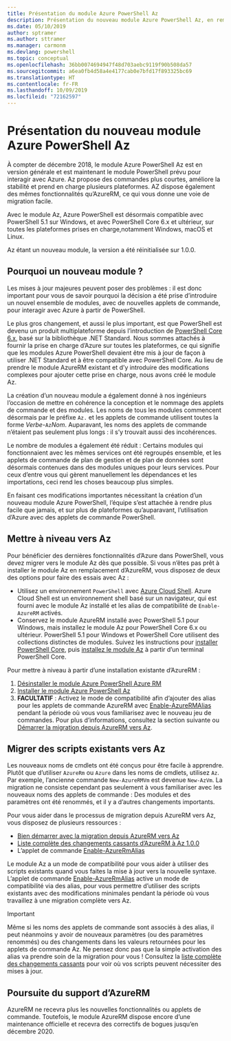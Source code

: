 ```yaml
---
title: Présentation du module Azure PowerShell Az
description: Présentation du nouveau module Azure PowerShell Az, en remplacement du module AzureRM.
ms.date: 05/10/2019
author: sptramer
ms.author: sttramer
ms.manager: carmonm
ms.devlang: powershell
ms.topic: conceptual
ms.openlocfilehash: 36bb0074694947f48d703aebc9119f90b508da57
ms.sourcegitcommit: a6ea0fb4d58a4e4177cab0e7bfd17f893325bc69
ms.translationtype: HT
ms.contentlocale: fr-FR
ms.lasthandoff: 10/09/2019
ms.locfileid: "72162597"
---
```

# <a name="introducing-the-new-azure-powershell-az-module"></a>Présentation du nouveau module Azure PowerShell Az

À compter de décembre 2018, le module Azure PowerShell Az est en version générale et est maintenant le module PowerShell prévu pour interagir avec Azure. Az propose des commandes plus courtes, améliore la stabilité et prend en charge plusieurs plateformes. AZ dispose également des mêmes fonctionnalités qu’AzureRM, ce qui vous donne une voie de migration facile.

Avec le module Az, Azure PowerShell est désormais compatible avec PowerShell 5.1 sur Windows, et avec PowerShell Core 6.x et ultérieur, sur toutes les plateformes prises en charge,notamment Windows, macOS et Linux.

Az étant un nouveau module, la version a été réinitialisée sur 1.0.0.

## <a name="why-a-new-module"></a>Pourquoi un nouveau module ?

Les mises à jour majeures peuvent poser des problèmes : il est donc important pour vous de savoir pourquoi la décision a été prise d’introduire un nouvel ensemble de modules, avec de nouvelles applets de commande, pour interagir avec Azure à partir de PowerShell.

Le plus gros changement, et aussi le plus important, est que PowerShell est devenu un produit multiplateforme depuis l’introduction de [PowerShell Core 6.x](/powershell/scripting/overview), basé sur la bibliothèque .NET Standard.
Nous sommes attachés à fournir la prise en charge d’Azure sur toutes les plateformes, ce qui signifie que les modules Azure PowerShell devaient être mis à jour de façon à utiliser .NET Standard et à être compatible avec PowerShell Core. Au lieu de prendre le module AzureRM existant et d’y introduire des modifications complexes pour ajouter cette prise en charge, nous avons créé le module Az.

La création d’un nouveau module a également donné à nos ingénieurs l’occasion de mettre en cohérence la conception et le nommage des applets de commande et des modules. Les noms de tous les modules commencent désormais par le préfixe `Az.` et les applets de commande utilisent toutes la forme _Verbe_-`Az`_Nom_. Auparavant, les noms des applets de commande n’étaient pas seulement plus longs : il s’y trouvait aussi des incohérences.

Le nombre de modules a également été réduit : Certains modules qui fonctionnaient avec les mêmes services ont été regroupés ensemble, et les applets de commande de plan de gestion et de plan de données sont désormais contenues dans des modules uniques pour leurs services. Pour ceux d’entre vous qui gèrent manuellement les dépendances et les importations, ceci rend les choses beaucoup plus simples.

En faisant ces modifications importantes nécessitant la création d’un nouveau module Azure PowerShell, l’équipe s’est attachée à rendre plus facile que jamais, et sur plus de plateformes qu’auparavant, l’utilisation d’Azure avec des applets de commande PowerShell.

## <a name="upgrade-to-az"></a>Mettre à niveau vers Az

Pour bénéficier des dernières fonctionnalités d’Azure dans PowerShell, vous devez migrer vers le module Az dès que possible. Si vous n’êtes pas prêt à installer le module Az en remplacement d’AzureRM, vous disposez de deux des options pour faire des essais avec Az :

* Utilisez un environnement `PowerShell` avec [Azure Cloud Shell](https://docs.microsoft.com/azure/cloud-shell/overview).
  Azure Cloud Shell est un environnement shell basé sur un navigateur, qui est fourni avec le module Az installé et les alias de compatibilité de `Enable-AzureRM` activés.
* Conservez le module AzureRM installé avec PowerShell 5.1 pour Windows, mais installez le module Az pour PowerShell Core 6.x ou ultérieur. PowerShell 5.1 pour Windows et PowerShell Core utilisent des collections distinctes de modules. Suivez les instructions pour [installer PowerShell Core](/powershell/scripting/install/installing-powershell-core-on-windows), puis [installez le module Az](install-az-ps.md) à partir d’un terminal PowerShell Core.

Pour mettre à niveau à partir d’une installation existante d’AzureRM :

1. [Désinstaller le module Azure PowerShell Azure RM](/powershell/azure/uninstall-az-ps#uninstall-the-azurerm-module)
2. [Installer le module Azure PowerShell Az](install-az-ps.md)
3. __FACULTATIF__ : Activez le mode de compatibilité afin d’ajouter des alias pour les applets de commande AzureRM avec [Enable-AzureRMAlias](/powershell/module/az.accounts/enable-azurermalias) pendant la période où vous vous familiarisez avec le nouveau jeu de commandes. Pour plus d’informations, consultez la section suivante ou [Démarrer la migration depuis AzureRM vers Az](migrate-from-azurerm-to-az.md).

## <a name="migrate-existing-scripts-to-az"></a>Migrer des scripts existants vers Az

Les nouveaux noms de cmdlets ont été conçus pour être facile à apprendre. Plutôt que d’utiliser `AzureRm` ou `Azure` dans les noms de cmdlets, utilisez `Az`. Par exemple, l’ancienne commande `New-AzureRMVm` est devenue `New-AzVm`.
La migration ne consiste cependant pas seulement à vous familiariser avec les nouveaux noms des applets de commande : Des modules et des paramètres ont été renommés, et il y a d’autres changements importants.

Pour vous aider dans le processus de migration depuis AzureRM vers Az, vous disposez de plusieurs ressources :

* [Bien démarrer avec la migration depuis AzureRM vers Az](migrate-from-azurerm-to-az.md)
* [Liste complète des changements cassants d’AzureRM à Az 1.0.0](migrate-az-1.0.0.md)
* L’applet de commande [Enable-AzureRmAlias](/powershell/module/az.accounts/enable-azurermalias)

Le module Az a un mode de compatibilité pour vous aider à utiliser des scripts existants quand vous faites la mise à jour vers la nouvelle syntaxe. L’applet de commande [Enable-AzureRmAlias](/powershell/module/az.accounts/enable-azurermalias) active un mode de compatibilité via des alias, pour vous permettre d’utiliser des scripts existants avec des modifications minimales pendant la période où vous travaillez à une migration complète vers Az.

> [!IMPORTANT]
> Même si les noms des applets de commande sont associés à des alias, il peut néanmoins y avoir de nouveaux paramètres (ou des paramètres renommés) ou des changements dans les valeurs retournées pour les applets de commande Az. Ne pensez donc pas que la simple activation des alias va prendre soin de la migration pour vous ! Consultez la [liste complète des changements cassants](migrate-az-1.0.0.md) pour voir où vos scripts peuvent nécessiter des mises à jour.

## <a name="continued-support-for-azurerm"></a>Poursuite du support d’AzureRM

AzureRM ne recevra plus les nouvelles fonctionnalités ou applets de commande. Toutefois, le module AzureRM dispose encore d’une maintenance officielle et recevra des correctifs de bogues jusqu’en décembre 2020.
